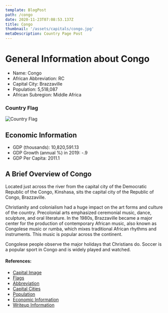```yaml
---
template: BlogPost
path: /congo
date: 2020-11-23T07:08:53.137Z
title: Congo
thumbnail: '/assets/capitals/congo.jpg'
metaDescription: Country Page Post
---
```


# General Information about Congo

- Name: Congo
- African Abbreviation: RC
- Capital City: Brazzaville
- Population: 5,518,087
- African Subregion: Middle Africa

### Country Flag
![Country Flag](https://raw.githubusercontent.com/hjnilsson/country-flags/master/png1000px/cg.png)

## Economic Information
 - GDP (thousands): 10,820,591.13
 - GDP Growth (annual %) in 2019: -.9
 - GDP Per Capita: 2011.1

## A Brief Overview of Congo
Located just across the river from the capital city of the Democratic Republic of the Congo, Kinshasa, sits the capital city of the Republic of Congo, Brazzaville.

Christianity and colonialism had a huge impact on the art forms and culture of the country. Precolonial arts emphasized ceremonial music, dance, sculpture, and oral literature. In the 1980s, Brazzaville became a major center for the production of contemporary African music, also known as Congolese music or rumba, which mixes traditional African rhythms and instruments. This music is popular across the continent.

Congolese people observe the major holidays that Christians do. Soccer is a popular sport in Congo and is widely played and watched.

#### References:
- [Capital Image](https://media.cntraveler.com/photos/5a0089f69068b525708f1f4a/16:9/w_4767,h_2681,c_limit/Maphead_Kinshasa--Brazzaville_GettyImages-540026844.jpg)
- [Flags](https://github.com/hjnilsson/country-flags)
- [Abbreviation](https://planetarynames.wr.usgs.gov/Abbreviations)
- [Capital Cities](https://www.nationsonline.org/oneworld/capitals_africa.htm)
- [Population](https://www.worldometers.info/population/countries-in-africa-by-population/)
- [Economic Information](https://data.worldbank.org/)
- [Writeup Information](https://www.britannica.com/place/Republic-of-the-Congo/Cultural-life)
